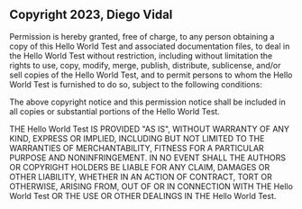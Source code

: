 ## Copyright 2023, Diego Vidal



Permission is hereby granted, free of charge, to any person obtaining a copy of this Hello World Test and associated documentation files, to deal in the Hello World Test without restriction, including without limitation the rights to use, copy, modify, merge, publish, distribute, sublicense, and/or sell copies of the Hello World Test, and to permit persons to whom the Hello World Test is furnished to do so, subject to the following conditions:

The above copyright notice and this permission notice shall be included in all copies or substantial portions of the Hello World Test.

THE Hello World Test IS PROVIDED "AS IS", WITHOUT WARRANTY OF ANY KIND, EXPRESS OR IMPLIED, INCLUDING BUT NOT LIMITED TO THE WARRANTIES OF MERCHANTABILITY, FITNESS FOR A PARTICULAR PURPOSE AND NONINFRINGEMENT. IN NO EVENT SHALL THE AUTHORS OR COPYRIGHT HOLDERS BE LIABLE FOR ANY CLAIM, DAMAGES OR OTHER LIABILITY, WHETHER IN AN ACTION OF CONTRACT, TORT OR OTHERWISE, ARISING FROM, OUT OF OR IN CONNECTION WITH THE Hello World Test OR THE USE OR OTHER DEALINGS IN THE Hello World Test.